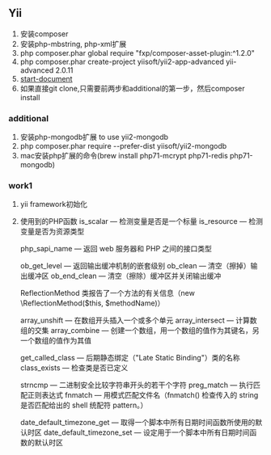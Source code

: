 ## Yii
1. 安装composer
2. 安装php-mbstring, php-xml扩展
3. php composer.phar global require "fxp/composer-asset-plugin:^1.2.0"
4. php composer.phar create-project yiisoft/yii2-app-advanced yii-advanced 2.0.11
5. [start-document](https://github.com/yiisoft/yii2-app-advanced/blob/master/docs/guide/start-installation.md)
6. 如果直接git clone,只需要前两步和additional的第一步，然后composer install

### additional
1. 安装php-mongodb扩展 to use yii2-mongodb
2. php composer.phar require --prefer-dist yiisoft/yii2-mongodb
3. mac安装php扩展的命令(brew install php71-mcrypt php71-redis php71-mongodb)

### work1
1. yii framework初始化
2. 使用到的PHP函数
    is_scalar — 检测变量是否是一个标量
    is_resource — 检测变量是否为资源类型

    php_sapi_name — 返回 web 服务器和 PHP 之间的接口类型

    ob_get_level — 返回输出缓冲机制的嵌套级别
    ob_clean — 清空（擦掉）输出缓冲区
    ob_end_clean — 清空（擦除）缓冲区并关闭输出缓冲

    ReflectionMethod 类报告了一个方法的有关信息（new \ReflectionMethod($this, $methodName)）

    array_unshift — 在数组开头插入一个或多个单元
    array_intersect — 计算数组的交集
    array_combine — 创建一个数组，用一个数组的值作为其键名，另一个数组的值作为其值

    get_called_class — 后期静态绑定（"Late Static Binding"）类的名称
    class_exists — 检查类是否已定义

    strncmp — 二进制安全比较字符串开头的若干个字符
    preg_match — 执行匹配正则表达式
    fnmatch — 用模式匹配文件名（fnmatch() 检查传入的 string 是否匹配给出的 shell 统配符 pattern。）

    date_default_timezone_get — 取得一个脚本中所有日期时间函数所使用的默认时区
    date_default_timezone_set — 设定用于一个脚本中所有日期时间函数的默认时区
